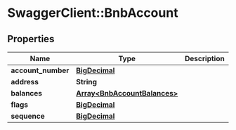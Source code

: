 # SwaggerClient::BnbAccount

## Properties
Name | Type | Description | Notes
------------ | ------------- | ------------- | -------------
**account_number** | [**BigDecimal**](BigDecimal.md) |  | [optional] 
**address** | **String** |  | [optional] 
**balances** | [**Array&lt;BnbAccountBalances&gt;**](BnbAccountBalances.md) |  | [optional] 
**flags** | [**BigDecimal**](BigDecimal.md) |  | [optional] 
**sequence** | [**BigDecimal**](BigDecimal.md) |  | [optional] 

